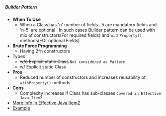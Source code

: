 ##### Builder Pattern
- **When To Use**
    - When a Class has 'n' number of fields . 5 are mandatory fields and 'n-5' are optional . In such cases Builder pattern can be used with mix of constructors(For required fields) and `withProperty()` methods(FOr optional Fields)
- **Brute Force Programming**
    - Having 2^n constructors
- Types
    - ~~w/o Explicit static Class~~ `Not considered as Pattern`
    - w/ Explicit static Class
- **Pros**
    - Reduced number of constructors and increases reusability of `withProperty()` methods
- **Cons**
    - Complexity increases if Class has sub-classes `Covered in Effective Java Item2`
- [More Info in Effective Java Item2](https://github.com/pintub/EffectiveJava-Summary/blob/master/EffectiveJavaSummary/CreateAndDestroyObjects.todo)
- [Example](https://github.com/pintub/EffectiveJava-Summary/tree/master/src/main/java/com/sf/effectivejava/item2)